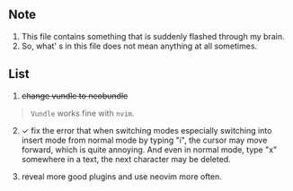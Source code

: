 ## Note
1. This file contains something that is suddenly flashed through my brain.
2. So, what' s in this file does not mean anything at all sometimes.

## List
1. ~~change vundle to neobundle~~
>    `Vundle` works fine with `nvim`.

2. ✓ fix the error that when switching modes especially switching into insert
    mode from normal mode by typing "i", the cursor may move forward, which is
    quite annoying. And even in normal mode, type "x" somewhere in a text, the
    next character may be deleted.

1. reveal more good plugins and use neovim more often.
